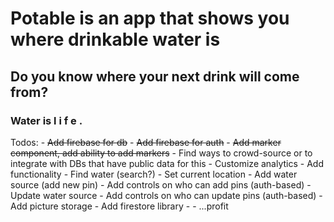 # Potable is an app that shows you where drinkable water is

## Do you know where your next drink will come from?

### Water is  l i f e .

Todos:
    - ~~Add firebase for db~~
    - ~~Add firebase for auth~~
    - ~~Add marker component, add ability to add markers~~
    - Find ways to crowd-source or to integrate with DBs that have public data for this
    - Customize analytics
    - Add functionality
        - Find water (search?) 
        - Set current location
        - Add water source (add new pin)
            - Add controls on who can add pins (auth-based)
        - Update water source
            - Add controls on who can update pins (auth-based)
        - Add picture storage
        - Add firestore library
        - 
        - ...profit